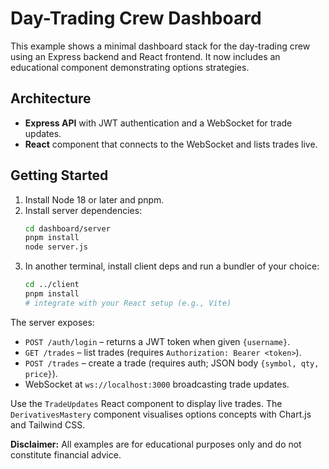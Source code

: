 # Day-Trading Crew Dashboard

This example shows a minimal dashboard stack for the day-trading crew using an Express backend and React frontend. It now includes an educational component demonstrating options strategies.

## Architecture
- **Express API** with JWT authentication and a WebSocket for trade updates.
- **React** component that connects to the WebSocket and lists trades live.

## Getting Started
1. Install Node 18 or later and pnpm.
2. Install server dependencies:
   ```bash
   cd dashboard/server
   pnpm install
   node server.js
   ```
3. In another terminal, install client deps and run a bundler of your choice:
   ```bash
   cd ../client
   pnpm install
   # integrate with your React setup (e.g., Vite)
   ```

The server exposes:
- `POST /auth/login` – returns a JWT token when given `{username}`.
- `GET /trades` – list trades (requires `Authorization: Bearer <token>`).
- `POST /trades` – create a trade (requires auth; JSON body `{symbol, qty, price}`).
- WebSocket at `ws://localhost:3000` broadcasting trade updates.

Use the `TradeUpdates` React component to display live trades. The `DerivativesMastery` component visualises options concepts with Chart.js and Tailwind CSS.

**Disclaimer:** All examples are for educational purposes only and do not constitute financial advice.
